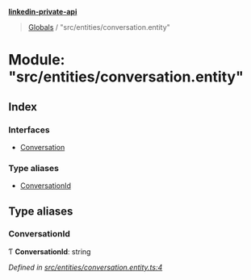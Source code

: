 **[linkedin-private-api](../README.md)**

> [Globals](../globals.md) / "src/entities/conversation.entity"

# Module: "src/entities/conversation.entity"

## Index

### Interfaces

* [Conversation](../interfaces/_src_entities_conversation_entity_.conversation.md)

### Type aliases

* [ConversationId](_src_entities_conversation_entity_.md#conversationid)

## Type aliases

### ConversationId

Ƭ  **ConversationId**: string

*Defined in [src/entities/conversation.entity.ts:4](https://github.com/eilonmore/linkedin-private-api/blob/a50722e/src/entities/conversation.entity.ts#L4)*

